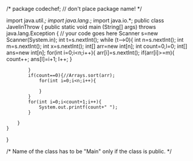 /* package codechef; // don't place package name! */

import java.util.*;
import java.lang.*;
import java.io.*;
public class JavelinThrow {
    public static void main (String[] args) throws java.lang.Exception
    {
        // your code goes here
        Scanner s=new Scanner(System.in);
        int t=s.nextInt();
        while (t-->0){
            int n=s.nextInt();
            int m=s.nextInt();
            int x=s.nextInt();
            int[] arr=new int[n];
            int count=0,l=0;
            int[] ans=new int[n];
            for(int i=0;i<n;i++){
                arr[i]=s.nextInt();
                if(arr[i]>=m){
                    count++;
                    ans[l]=i+1;
                    l++;
                }

            }
            if(count==0){//Arrays.sort(arr);
                for(int i=0;i<n;i++){

                }
            }
            for(int i=0;i<count+1;i++){
                System.out.printf(count+" ");
            }

        }
    }
}


/* Name of the class has to be "Main" only if the class is public. */



